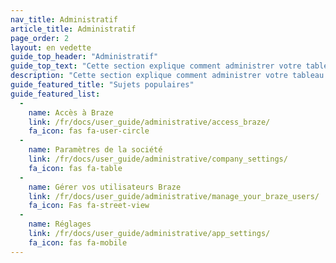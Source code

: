 ```yaml
---
nav_title: Administratif
article_title: Administratif
page_order: 2
layout: en vedette
guide_top_header: "Administratif"
guide_top_text: "Cette section explique comment administrer votre tableau de bord Braze, y compris la configuration initiale pour les intégrations, l'administration du tableau de bord, la gestion des permissions des utilisateurs, et plus encore.<br><br>En plus des sujets et des articles inclus dans cette section, nous vous recommandons également de consulter notre cours LAB <a href='https://lab.braze.com/admin-dashboard-management/'>Admin and Dashboard Management</a> qui couvre la façon de gérer l'accès des utilisateurs et les meilleures pratiques pour la maintenance du tableau de bord."
description: "Cette section explique comment administrer votre tableau de bord Braze, y compris la configuration initiale pour les intégrations, l'administration du tableau de bord, la gestion des permissions des utilisateurs, et plus encore."
guide_featured_title: "Sujets populaires"
guide_featured_list:
  - 
    name: Accès à Braze
    link: /fr/docs/user_guide/administrative/access_braze/
    fa_icon: fas fa-user-circle
  - 
    name: Paramètres de la société
    link: /fr/docs/user_guide/administrative/company_settings/
    fa_icon: fas fa-table
  - 
    name: Gérer vos utilisateurs Braze
    link: /fr/docs/user_guide/administrative/manage_your_braze_users/
    fa_icon: Fas fa-street-view
  - 
    name: Réglages
    link: /fr/docs/user_guide/administrative/app_settings/
    fa_icon: fas fa-mobile
---
```


<br> 
